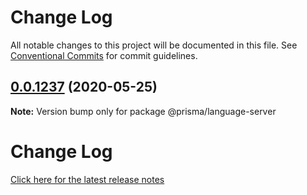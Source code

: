 # Change Log

All notable changes to this project will be documented in this file.
See [Conventional Commits](https://conventionalcommits.org) for commit guidelines.

## [0.0.1237](https://github.com/prisma/vscode/compare/@prisma/language-server@0.0.56...@prisma/language-server@0.0.1237) (2020-05-25)

**Note:** Version bump only for package @prisma/language-server





# Change Log

[Click here for the latest release notes](https://github.com/prisma/prisma/releases)
